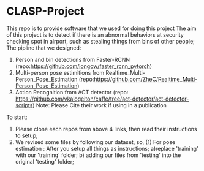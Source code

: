# CLASP-Project
This repo is to provide software that we used for doing this project
The aim of this project is to detect if there is an abnormal behaviors at security checking spot in airport, such as stealing things from bins of other people;
The pipline that we designed: 
1) Person and bin detections from Faster-RCNN (repo:https://github.com/longcw/faster_rcnn_pytorch)
2) Multi-person pose estimitions from Realtime_Multi-Person_Pose_Estimation (repo:https://github.com/ZheC/Realtime_Multi-Person_Pose_Estimation)
3) Action Recognition from ACT detector (repo: https://github.com/vkalogeiton/caffe/tree/act-detector/act-detector-scripts)
Note: Please Cite their work if using in a publication

To start:
1. Please clone each repos from above 4 links, then read their instructions to setup;
2. We revised some files by following our dataset, so,
(1) For pose estimation : After you setup all things as instructions; a)replace 'training' with our 'training' folder; b) adding our files from 'testing' into the original 'testing' folder; 
